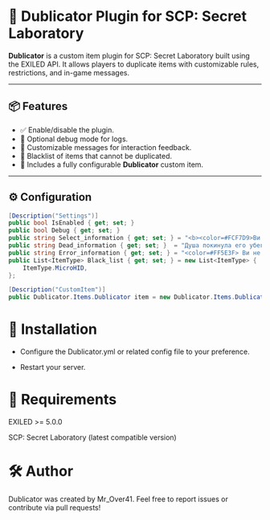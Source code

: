 # 🔁 Dublicator Plugin for SCP: Secret Laboratory

**Dublicator** is a custom item plugin for SCP: Secret Laboratory built using the EXILED API. It allows players to duplicate items with customizable rules, restrictions, and in-game messages.

---

## 📦 Features

- ✅ Enable/disable the plugin.
- 🐞 Optional debug mode for logs.
- 📝 Customizable messages for interaction feedback.
- 🚫 Blacklist of items that cannot be duplicated.
- 🧰 Includes a fully configurable **Dublicator** custom item.

---

## ⚙️ Configuration

```csharp
[Description("Settings")]
public bool IsEnabled { get; set; }
public bool Debug { get; set; }
public string Select_information { get; set; } = "<b><color=#FCF7D9>Ви підібрали</color> <color=#00ADAD>Дублікатор</color></b>";
public string Dead_information { get; set; }  = "Душа покинула его убегая от парадоксов";
public string Error_information { get; set; } = "<color=#FF5E3F> Ви не можете дублювати цей предмет </color>";
public List<ItemType> Black_list { get; set; } = new List<ItemType> { 
    ItemType.MicroHID,
};

[Description("CustomItem")]
public Dublicator.Items.Dublicator item = new Dublicator.Items.Dublicator();
```

# 📁 Installation
- Configure the Dublicator.yml or related config file to your preference.

- Restart your server.

# 🧠 Requirements
EXILED >= 5.0.0

SCP: Secret Laboratory (latest compatible version)

# 🛠️ Author
Dublicator was created by Mr_Over41.
Feel free to report issues or contribute via pull requests!



